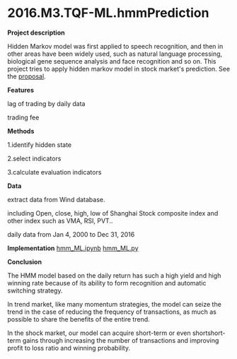 
# 2016.M3.TQF-ML.hmmPrediction
**Project description**

Hidden Markov model was first applied to speech recognition, and then in other areas have been widely used, such as natural language processing, biological gene sequence analysis and face recognition and so on. This project tries to apply hidden markov model in stock market's prediction. See the [proposal](https://github.com/chenzhiyunacg/2016.M3.TQF-ML.hmmPrediction/blob/master/Proposal_Chen%20Zhiyun.pdf).

**Features**

lag of trading by daily data

trading fee

**Methods**

1.identify hidden state

2.select indicators

3.calculate evaluation indicators

**Data**

extract data from Wind database.

including Open, close, high, low of Shanghai Stock composite index and other index such as VMA, RSI, PVT.. 

daily data from Jan 4, 2000 to Dec 31, 2016 

**Implementation**
[hmm_ML.ipynb](https://github.com/chenzhiyunacg/2016.M3.TQF-ML.hmmPrediction/blob/master/hmm_ML.ipynb)
[hmm_ML.py](https://github.com/chenzhiyunacg/2016.M3.TQF-ML.hmmPrediction/blob/master/hmm_ML.py)

**Conclusion**

The HMM model based on the daily return has such a high yield and high winning rate because of its ability to form recognition and automatic switching strategy. 

In trend market, like many momentum strategies, the model can seize the trend in the case of reducing the frequency of transactions, as much as possible to share the benefits of the entire trend.

In the shock market, our model can acquire short-term or even shortshort-term gains through increasing the number of transactions and improving profit to loss ratio and winning probability.
